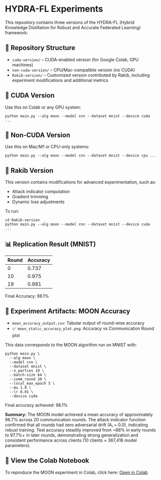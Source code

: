 # HYDRA-FL Experiments

This repository contains three versions of the HYDRA-FL (Hybrid Knowledge Distillation for Robust and Accurate Federated Learning) framework:

## 📁 Repository Structure

- `cuda-version/` – CUDA-enabled version (for Google Colab, GPU machines)
- `non-cuda-version/` – CPU/Mac-compatible version (no CUDA)
- `Rakib-version/` – Customized version contributed by Rakib, including experiment modifications and additional metrics

## 🚀 CUDA Version

Use this on Colab or any GPU system:
```
python main.py --alg moon --model cnn --dataset mnist --device cuda ...
```

## 🍏 Non-CUDA Version

Use this on Mac/M1 or CPU-only systems:
```
python main.py --alg moon --model cnn --dataset mnist --device cpu ...
```

## 🧪 Rakib Version

This version contains modifications for advanced experimentation, such as:
- Attack indicator computation
- Gradient trimming
- Dynamic loss adjustments

To run:
```
cd Rakib-version
python main.py --alg moon --model cnn --dataset mnist --device cuda ...
```

## 📊 Replication Result (MNIST)

| Round | Accuracy |
|-------|----------|
| 0     | 0.737    |
| 10    | 0.975    |
| 19    | 0.981    |

Final Accuracy:  98.1%

## 📁 Experiment Artifacts: MOON Accuracy

-  `moon_accuracy_output.csv`: Tabular output of round-wise accuracy
- 📈 `moon_static_accuracy_plot.png`: Accuracy vs Communication Round plot

This data corresponds to the MOON algorithm run on MNIST with:
```
python main.py \
  --alg moon \
  --model cnn \
  --dataset mnist \
  --n_parties 10 \
  --batch-size 64 \
  --comm_round 20 \
  --local_max_epoch 5 \
  --mu 1.0 \
  --lr 0.01 \
  --device cuda
```

Final accuracy achieved: 98.1%

**Summary:** The MOON model achieved a mean accuracy of approximately 96.7% across 20 communication rounds. The attack indicator function confirmed that all rounds had zero adversarial drift (Aₜ = 0.0), indicating robust training. Test accuracy steadily improved from ~88% in early rounds to 97.7%+ in later rounds, demonstrating strong generalization and consistent performance across clients (10 clients × 367,418 model parameters).

## 🔗 View the Colab Notebook

To reproduce the MOON experiment in Colab, click here: [Open in Colab](https://colab.research.google.com/drive/1lWY-5y9GJxdGMRoU8uHncO3YPmak6EZh?usp=sharing)
